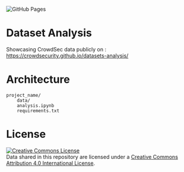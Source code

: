 ![GitHub Pages](https://github.com/crowdsecurity/dataset-analysis/actions/workflows/publish.yml/badge.svg)
# Dataset Analysis

Showcasing CrowdSec data publicly on : https://crowdsecurity.github.io/datasets-analysis/

# Architecture

```
project_name/
    data/ 
    analysis.ipynb 
    requirements.txt
```

# License

<a rel="license" href="http://creativecommons.org/licenses/by/4.0/"><img alt="Creative Commons License" style="border-width:0" src="https://i.creativecommons.org/l/by/4.0/80x15.png" /></a><br />Data shared in this repository are licensed under a <a rel="license" href="http://creativecommons.org/licenses/by/4.0/">Creative Commons Attribution 4.0 International License</a>.
